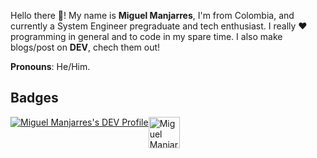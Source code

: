 Hello there 👋! My name is **Miguel Manjarres**, I'm from Colombia, and currently a System Engineer pregraduate and tech enthusiast. 
I really ♥ programming in general and to code in my spare time. I also make blogs/post on **DEV**, chech them out!

**Pronouns**: He/Him.

## Badges
<div style="display: flex">
  <a href="https://www.codewars.com/users/DevTony101">
    <img src="https://www.codewars.com/users/DevTony101/badges/large" alt="Miguel Manjarres's DEV Profile">
  </a>
  <a href="https://dev.to/devtony101">
    <img src="https://d2fltix0v2e0sb.cloudfront.net/dev-badge.svg" alt="Miguel Manjarres's DEV Profile" height="50" width="50">
  </a>
</div>

<!--
**DevTony101/devtony101** is a ✨ _special_ ✨ repository because its `README.md` (this file) appears on your GitHub profile.

Here are some ideas to get you started:

- 🔭 I’m currently working on ...
- 🌱 I’m currently learning ...
- 👯 I’m looking to collaborate on ...
- 🤔 I’m looking for help with ...
- 💬 Ask me about ...
- 📫 How to reach me: ...
- 😄 Pronouns: ...
- ⚡ Fun fact: ...
-->

